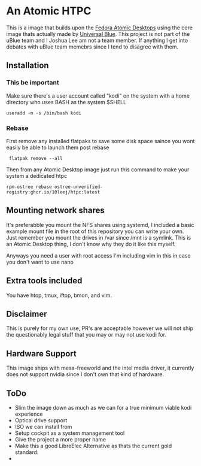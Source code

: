 # An Atomic HTPC

This is a image that builds upon the [Fedora Atomic Desktops](https://fedoraproject.org/atomic-desktops/) using the core image thats actually made by [Universal Blue](https://universal-blue.org/). This project is not part of the uBlue team and I Joshua Lee am not a team member. If anything I get into debates with uBlue team memebrs since I tend to disagree with them.

## Installation
### This be important
Make sure there's a user account called "kodi" on the system with a home directory who uses BASH as the system $SHELL

`` useradd -m -s /bin/bash kodi ``

### Rebase
First remove any installed flatpaks to save some disk space saince you wont easily be able to launch them post rebase

`` flatpak remove --all``

Then from any Atomic Desktop image just run this command to make your system a dedicated htpc

`` rpm-ostree rebase ostree-unverified-registry:ghcr.io/10leej/htpc:latest  ``

## Mounting network shares
It's preferabble you mount the NFS shares using systemd, I included a basic example mount file in the root of this repository you can write your own. Just remember you mount the drives in /var since /mnt is a symlink.
This is an Atomic Desktop thing, I don't know why they do it like this myself.

Anyways you need a user with root access I'm including vim in this in case you don't want to use nano

## Extra tools included
You have htop, tmux, iftop, bmon, and vim.

## Disclaimer
This is purely for my own use, PR's are acceptable however we will not ship the questionably legal stuff that you may or may not use kodi for.

## Hardware Support
This image ships with mesa-freeworld and the intel media driver, it currently does not support nvidia since I don't own that kind of hardware.

## ToDo
- Slim the image down as much as we can for a true minimum viable kodi experience
- Optical drive support
- ISO we can install from
- Setup cockpit as a system management tool
- Give the project a more proper name
- Make this a good LibreElec Alternative as thats the current gold standard.
- 
